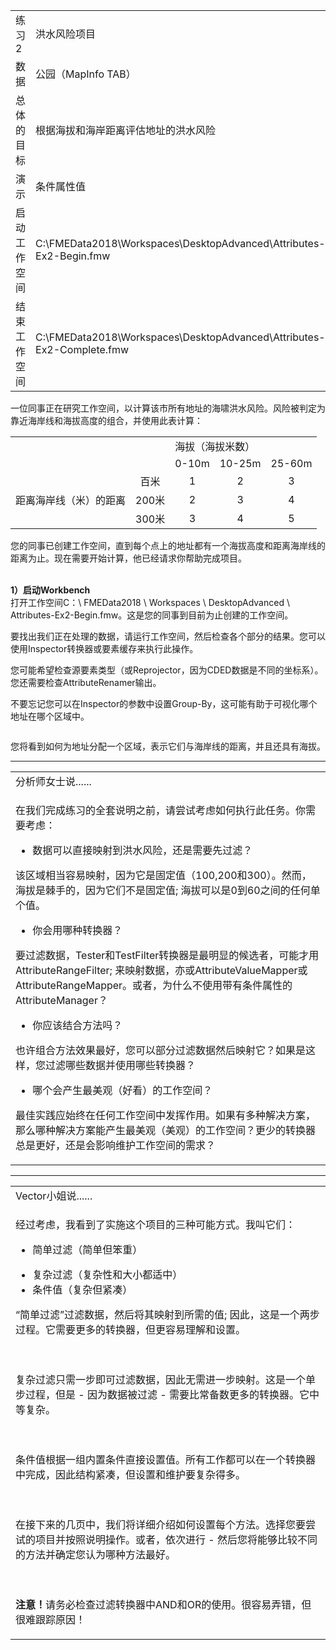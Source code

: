
  <div id="readme" class="readme blob instapaper_body">
    <article class="markdown-body entry-content" itemprop="text">
<table>
<tbody><tr>
<td>
<i></i><font style="vertical-align: inherit;"><font style="vertical-align: inherit;">
练习2
</font></font></td>
<td><font style="vertical-align: inherit;"><font style="vertical-align: inherit;">
洪水风险项目
</font></font></td>
</tr>
<tr>
<td><font style="vertical-align: inherit;"><font style="vertical-align: inherit;">数据</font></font></td>
<td><font style="vertical-align: inherit;"><font style="vertical-align: inherit;">公园（MapInfo TAB）</font></font></td>
</tr>
<tr>
<td><font style="vertical-align: inherit;"><font style="vertical-align: inherit;">总体的目标</font></font></td>
<td><font style="vertical-align: inherit;"><font style="vertical-align: inherit;">根据海拔和海岸距离评估地址的洪水风险</font></font></td>
</tr>
<tr>
<td><font style="vertical-align: inherit;"><font style="vertical-align: inherit;">演示</font></font></td>
<td><font style="vertical-align: inherit;"><font style="vertical-align: inherit;">条件属性值</font></font></td>
</tr>
<tr>
<td><font style="vertical-align: inherit;"><font style="vertical-align: inherit;">启动工作空间</font></font></td>
<td><font style="vertical-align: inherit;"><font style="vertical-align: inherit;">C:\FMEData2018\Workspaces\DesktopAdvanced\Attributes-Ex2-Begin.fmw
</tr>
<tr>
<td><font style="vertical-align: inherit;"><font style="vertical-align: inherit;">结束工作空间</font></font></td>
<td><font style="vertical-align: inherit;"><font style="vertical-align: inherit;">C:\FMEData2018\Workspaces\DesktopAdvanced\Attributes-Ex2-Complete.fmw
</tr>
</tbody></table>
<p><font style="vertical-align: inherit;"><font style="vertical-align: inherit;">一位同事正在研究工作空间，以计算该市所有地址的海啸洪水风险。</font><font style="vertical-align: inherit;">风险被判定为靠近海岸线和海拔高度的组合，并使用此表计算：</font></font></p>
<table>
<tbody><tr><td></td><td></td><td colspan="3"><font style="vertical-align: inherit;"><font style="vertical-align: inherit;">海拔（海拔米数）</font></font></td></tr>
<tr><td></td><td></td><td align="center"><font style="vertical-align: inherit;"><font style="vertical-align: inherit;">0-10m</font></font></td><td align="center"><font style="vertical-align: inherit;"><font style="vertical-align: inherit;">10-25m</font></font></td><td align="center"><font style="vertical-align: inherit;"><font style="vertical-align: inherit;">25-60m</font></font></td></tr>
<tr><td rowspan="3"><font style="vertical-align: inherit;"><font style="vertical-align: inherit;">距离海岸线（米）的距离</font></font></td><td align="center"><font style="vertical-align: inherit;"><font style="vertical-align: inherit;">百米</font></font></td><td align="center"><font style="vertical-align: inherit;"><font style="vertical-align: inherit;">1</font></font></td><td align="center"><font style="vertical-align: inherit;"><font style="vertical-align: inherit;">2</font></font></td><td align="center"><font style="vertical-align: inherit;"><font style="vertical-align: inherit;">3</font></font></td></tr>
<tr><td align="center"><font style="vertical-align: inherit;"><font style="vertical-align: inherit;">200米</font></font></td><td align="center"><font style="vertical-align: inherit;"><font style="vertical-align: inherit;">2</font></font></td><td align="center"><font style="vertical-align: inherit;"><font style="vertical-align: inherit;">3</font></font></td><td align="center"><font style="vertical-align: inherit;"><font style="vertical-align: inherit;">4</font></font></td></tr>
<tr><td align="center"><font style="vertical-align: inherit;"><font style="vertical-align: inherit;">300米</font></font></td><td align="center"><font style="vertical-align: inherit;"><font style="vertical-align: inherit;">3</font></font></td><td align="center"><font style="vertical-align: inherit;"><font style="vertical-align: inherit;">4</font></font></td><td align="center"><font style="vertical-align: inherit;"><font style="vertical-align: inherit;">5</font></font></td></tr>
</tbody></table>
<p><font style="vertical-align: inherit;"><font style="vertical-align: inherit;">您的同事已创建工作空间，直到每个点上的地址都有一个海拔高度和距离海岸线的距离为止。</font><font style="vertical-align: inherit;">现在需要开始计算，他已经请求你帮助完成项目。</font></font></p>
<p><br><strong><font style="vertical-align: inherit;"><font style="vertical-align: inherit;">1）启动Workbench</font></font></strong>
<br><font style="vertical-align: inherit;"><font style="vertical-align: inherit;">打开工作空间C：\ FMEData2018 \ Workspaces \ DesktopAdvanced \ Attributes-Ex2-Begin.fmw。</font><font style="vertical-align: inherit;">这是您的同事到目前为止创建的工作空间。</font></font></p>
<p><font style="vertical-align: inherit;"><font style="vertical-align: inherit;">要找出我们正在处理的数据，请运行工作空间，然后检查各个部分的结果。</font><font style="vertical-align: inherit;">您可以使用Inspector转换器或要素缓存来执行此操作。</font></font></p>
<p><font style="vertical-align: inherit;"><font style="vertical-align: inherit;">您可能希望检查源要素类型（或Reprojector，因为CDED数据是不同的坐标系）。</font><font style="vertical-align: inherit;">您还需要检查AttributeRenamer输出。</font></font></p>
<p><font style="vertical-align: inherit;"><font style="vertical-align: inherit;">不要忘记您可以在Inspector的参数中设置Group-By，这可能有助于可视化哪个地址在哪个区域中。</font></font></p>
<p><a target="_blank" href="https://github.com/domix2018/FMETraining/blob/Desktop-Advanced-2018/DesktopAdvanced1Attributes/Images/Img1.218.Ex2.InitialDataProcessed.png"><img src="./Images/Img1.218.Ex2.InitialDataProcessed.png" alt="" style="max-width:100%;"></a></p>
<p><font style="vertical-align: inherit;"><font style="vertical-align: inherit;">您将看到如何为地址分配一个区域，表示它们与海岸线的距离，并且还具有海拔。</font></font></p>
<hr>

<table>
<tbody><tr>
<td>
<i></i><font style="vertical-align: inherit;"><font style="vertical-align: inherit;">
分析师女士说......
</font></font></td>
</tr>
<tr>
<td><font style="vertical-align: inherit;"><font style="vertical-align: inherit;">

在我们完成练习的全套说明之前，请尝试考虑如何执行此任务。</font><font style="vertical-align: inherit;">你需要考虑：
</font></font><ul><li><font style="vertical-align: inherit;"><font style="vertical-align: inherit;">数据可以直接映射到洪水风险，还是需要先过滤？</font></font></li></ul>
<p><font style="vertical-align: inherit;"><font style="vertical-align: inherit;">该区域相当容易映射，因为它是固定值（100,200和300）。</font><font style="vertical-align: inherit;">然而，海拔是棘手的，因为它们不是固定值; </font><font style="vertical-align: inherit;">海拔可以是0到60之间的任何单个值。</font></font></p>
<ul><li><font style="vertical-align: inherit;"><font style="vertical-align: inherit;">你会用哪种转换器？</font></font></li></ul>
<p><font style="vertical-align: inherit;"><font style="vertical-align: inherit;">要过滤数据，Tester和TestFilter转换器是最明显的候选者，可能才用AttributeRangeFilter; </font><font style="vertical-align: inherit;">来映射数据，亦或AttributeValueMapper或AttributeRangeMapper。</font><font style="vertical-align: inherit;">或者，为什么不使用带有条件属性的AttributeManager？</font></font></p>
<ul><li><font style="vertical-align: inherit;"><font style="vertical-align: inherit;">你应该结合方法吗？</font></font></li></ul>
<p><font style="vertical-align: inherit;"><font style="vertical-align: inherit;">也许组合方法效果最好，您可以部分过滤数据然后映射它？</font><font style="vertical-align: inherit;">如果是这样，您过滤哪些数据并使用哪些转换器？</font></font></p>
<ul><li><font style="vertical-align: inherit;"><font style="vertical-align: inherit;">哪个会产生最美观（好看）的工作空间？</font></font></li></ul>
<p><font style="vertical-align: inherit;"><font style="vertical-align: inherit;">最佳实践应始终在任何工作空间中发挥作用。</font><font style="vertical-align: inherit;">如果有多种解决方案，那么哪种解决方案能产生最美观（美观）的工作空间？</font><font style="vertical-align: inherit;">更少的转换器总是更好，还是会影响维护工作空间的需求？
</font></font></p>
</td>
</tr>
</tbody></table>
<hr>

<table>
<tbody><tr>
<td>
<i></i><font style="vertical-align: inherit;"><font style="vertical-align: inherit;">
Vector小姐说......
</font></font></td>
</tr>
<tr>
<td><font style="vertical-align: inherit;"><font style="vertical-align: inherit;">

经过考虑，我看到了实施这个项目的三种可能方式。</font><font style="vertical-align: inherit;">我叫它们：
</font></font><ul><li><font style="vertical-align: inherit;"><font style="vertical-align: inherit;">简单过滤（简单但笨重）</font></font></li>
<li><font style="vertical-align: inherit;"><font style="vertical-align: inherit;">复杂过滤（复杂性和大小都适中）</font></font></li>
<li><font style="vertical-align: inherit;"><font style="vertical-align: inherit;">条件值（复杂但紧凑）</font></font></li></ul>
<p><font style="vertical-align: inherit;"><font style="vertical-align: inherit;">“简单过滤”过滤数据，然后将其映射到所需的值; </font><font style="vertical-align: inherit;">因此，这是一个两步过程。</font><font style="vertical-align: inherit;">它需要更多的转换器，但更容易理解和设置。</font></font></p>
<p><br><br><font style="vertical-align: inherit;"><font style="vertical-align: inherit;">复杂过滤只需一步即可过滤数据，因此无需进一步映射。</font><font style="vertical-align: inherit;">这是一个单步过程，但是 - 因为数据被过滤 - 需要比常备数更多的转换器。</font><font style="vertical-align: inherit;">它中等复杂。</font></font></p>
<p><br><br><font style="vertical-align: inherit;"><font style="vertical-align: inherit;">条件值根据一组内置条件直接设置值。</font><font style="vertical-align: inherit;">所有工作都可以在一个转换器中完成，因此结构紧凑，但设置和维护要复杂得多。</font></font></p>
<p><br><br><font style="vertical-align: inherit;"><font style="vertical-align: inherit;">在接下来的几页中，我们将详细介绍如何设置每个方法。</font><font style="vertical-align: inherit;">选择您要尝试的项目并按照说明操作。</font><font style="vertical-align: inherit;">或者，依次进行 - 然后您将能够比较不同的方法并确定您认为哪种方法最好。</font></font></p>
<p><br><br><strong><font style="vertical-align: inherit;"><font style="vertical-align: inherit;">注意！</font></font></strong><font style="vertical-align: inherit;"><font style="vertical-align: inherit;">请务必检查过滤转换器中AND和OR的使用。</font><font style="vertical-align: inherit;">很容易弄错，但很难跟踪原因！
</font></font></p>
</td>
</tr>
</tbody></table>
</article>
  </div>
</div></body></html>
